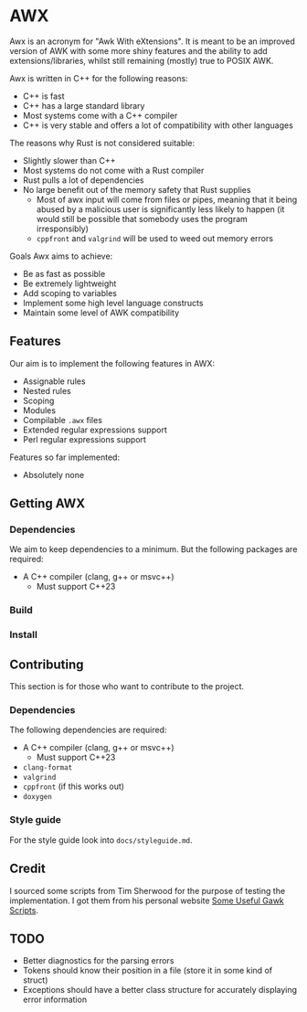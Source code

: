 AWX
===
Awx is an acronym for "Awk With eXtensions".
It is meant to be an improved version of AWK with some more shiny features and the ability to add extensions/libraries, whilst still remaining (mostly) true to POSIX AWK.

Awx is written in C++ for the following reasons:
 + C++ is fast
 + C++ has a large standard library
 + Most systems come with a C++ compiler
 + C++ is very stable and offers a lot of compatibility with other languages

The reasons why Rust is not considered suitable:
 + Slightly slower than C++
 + Most systems do not come with a Rust compiler
 + Rust pulls a lot of dependencies
 + No large benefit out of the memory safety that Rust supplies
   + Most of awx input will come from files or pipes, meaning that it being abused by a malicious user is significantly less likely to happen
     (it would still be possible that somebody uses the program irresponsibly)
   + `cppfront` and `valgrind` will be used to weed out memory errors

Goals Awx aims to achieve:
 + Be as fast as possible
 + Be extremely lightweight
 + Add scoping to variables
 + Implement some high level language constructs
 + Maintain some level of AWK compatibility

Features
--------
Our aim is to implement the following features in AWX:
 + Assignable rules
 + Nested rules
 + Scoping
 + Modules
 + Compilable `.awx` files
 + Extended regular expressions support
 + Perl regular expressions support

Features so far implemented:
 + Absolutely none

Getting AWX
-----------
### Dependencies
We aim to keep dependencies to a minimum.
But the following packages are required:
 + A C++ compiler (clang, g++ or msvc++)
   + Must support C++23

### Build

### Install

Contributing
------------
This section is for those who want to contribute to the project.

### Dependencies
The following dependencies are required:
 + A C++ compiler (clang, g++ or msvc++)
   + Must support C++23
 + `clang-format`
 + `valgrind`
 + `cppfront` (if this works out)
 + `doxygen`

### Style guide
For the style guide look into `docs/styleguide.md`.

Credit
------
I sourced some scripts from Tim Sherwood for the purpose of testing the implementation.
I got them from his personal website [Some Useful Gawk Scripts](https://sites.cs.ucsb.edu/~sherwood/awk/).

TODO
----
+ Better diagnostics for the parsing errors
+ Tokens should know their position in a file (store it in some kind of struct)
+ Exceptions should have a better class structure for accurately displaying error information
